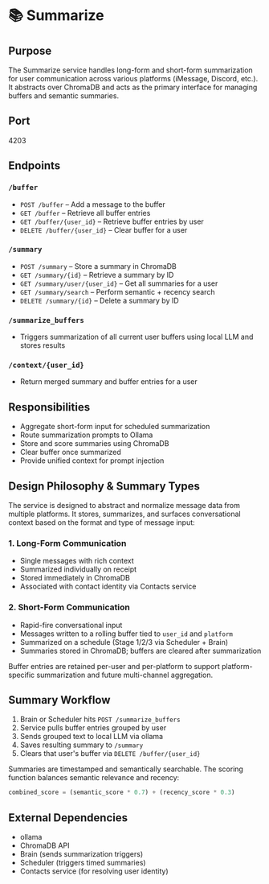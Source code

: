 # 📚 Summarize

## Purpose

The Summarize service handles long-form and short-form summarization for user communication across various platforms (iMessage, Discord, etc.). It abstracts over ChromaDB and acts as the primary interface for managing buffers and semantic summaries.

## Port

4203

## Endpoints

### `/buffer`

- `POST /buffer` – Add a message to the buffer
- `GET /buffer` – Retrieve all buffer entries
- `GET /buffer/{user_id}` – Retrieve buffer entries by user
- `DELETE /buffer/{user_id}` – Clear buffer for a user

### `/summary`

- `POST /summary` – Store a summary in ChromaDB
- `GET /summary/{id}` – Retrieve a summary by ID
- `GET /summary/user/{user_id}` – Get all summaries for a user
- `GET /summary/search` – Perform semantic + recency search
- `DELETE /summary/{id}` – Delete a summary by ID

### `/summarize_buffers`

- Triggers summarization of all current user buffers using local LLM and stores results

### `/context/{user_id}`

- Return merged summary and buffer entries for a user

## Responsibilities

- Aggregate short-form input for scheduled summarization
- Route summarization prompts to Ollama
- Store and score summaries using ChromaDB
- Clear buffer once summarized
- Provide unified context for prompt injection

## Design Philosophy & Summary Types

The service is designed to abstract and normalize message data from multiple platforms. It stores, summarizes, and surfaces conversational context based on the format and type of message input:

### 1. Long-Form Communication

- Single messages with rich context
- Summarized individually on receipt
- Stored immediately in ChromaDB
- Associated with contact identity via Contacts service

### 2. Short-Form Communication

- Rapid-fire conversational input
- Messages written to a rolling buffer tied to `user_id` and `platform`
- Summarized on a schedule (Stage 1/2/3 via Scheduler + Brain)
- Summaries stored in ChromaDB; buffers are cleared after summarization

Buffer entries are retained per-user and per-platform to support platform-specific summarization and future multi-channel aggregation.

## Summary Workflow

1. Brain or Scheduler hits `POST /summarize_buffers`
2. Service pulls buffer entries grouped by user
3. Sends grouped text to local LLM via ollama
4. Saves resulting summary to `/summary`
5. Clears that user's buffer via `DELETE /buffer/{user_id}`

Summaries are timestamped and semantically searchable. The scoring function balances semantic relevance and recency:

```python
combined_score = (semantic_score * 0.7) + (recency_score * 0.3)
```

## External Dependencies

- ollama
- ChromaDB API
- Brain (sends summarization triggers)
- Scheduler (triggers timed summaries)
- Contacts service (for resolving user identity)
